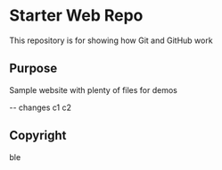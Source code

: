 # Starter Web Repo

This repository is for showing how Git and GitHub work

## Purpose

Sample website with plenty of files for demos

-- changes
c1
c2

## Copyright
ble